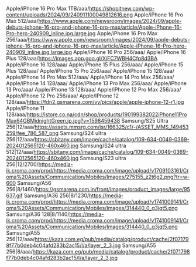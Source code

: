 Apple/iPhone 16 Pro Max 1TB/aaa/https://shopitnew.com/wp-content/uploads/2024/09/240911100049812616.png
Apple/iPhone 16 Pro Max 512/aaa/https://www.apple.com/newsroom/images/2024/09/apple-debuts-iphone-16-pro-and-iphone-16-pro-max/article/Apple-iPhone-16-Pro-hero-240909_inline.jpg.large.jpg
Apple/iPhone 16 Pro Max 256/aaa/https://www.apple.com/newsroom/images/2024/09/apple-debuts-iphone-16-pro-and-iphone-16-pro-max/article/Apple-iPhone-16-Pro-hero-240909_inline.jpg.large.jpg
Apple/iPhone 16 Pro 256/aaa/
Apple/iPhone 16 Plus 128/aaa/https://images.app.goo.gl/XiFC7WBH4Cfp8d3BA
Apple/iPhone 16 128/aaa/
Apple/iPhone 15 Plus 256/aaa/
Apple/iPhone 15 Plus 128/aaa/
Apple/iPhone 15 Pro 256/aaa/
Apple/iPhone 15 128/aaa/
Apple/iPhone 14 Pro Max 512/aaa/
Apple/iPhone 14 Pro Max 256/aaa/
Apple/iPhone 14 128/aaa/
Apple/iPhone 13 Pro Max 256/aaa/
Apple/iPhone 13 Pro/aaa/
Apple/iPhone 13 128/aaa/
Apple/iPhone 12 Pro Max 256/aaa/
Apple/iPhone 12 Pro 256/aaa/
Apple/IPhone 12 128/aaa/https://fdn2.gsmarena.com/vv/pics/apple/apple-iphone-12-r1.jpg
Apple/iPhone 11 128/aaa/https://istore.co.na/cdn/shop/products/190199382022iPhone11ProMax64GBMidnightGreen.jp.jpg?v=1598459438
Samsung/S25 Ultra 256|12/aaa/https://assets.mmsrg.com/isr/166325/c1/-/ASSET_MMS_149453259/fee_786_587_png
Samsung/S24 ultra 256|12/aaa/https://sbitany.com/image/cache/catalog/109-634-0049-0369-2024012565120-460x460.jpg
Samsung/S24 ultra 512|12/aaa/https://sbitany.com/image/cache/catalog/109-634-0049-0369-2024012565120-460x460.jpg
Samsung/S23 ultra 256|12/2700/https://media-ik.croma.com/prod/https://media.croma.com/image/upload/v1709103161/Croma%20Assets/Communication/Mobiles/Images/275155_z2t6g2.png?tr=w-600
Samsung/A56 256|8/1460/https://gsmarena.com.in/front/images/product_images/large/95637.gif
Samsung/A36 256|8/1230/https://media-ik.croma.com/prod/https://media.croma.com/image/upload/v1741009141/Croma%20Assets/Communication/Mobiles/Images/314440_0_g3jqt5.png
Samsung/A36 128|8/1140/https://media-ik.croma.com/prod/https://media.croma.com/image/upload/v1741009141/Croma%20Assets/Communication/Mobiles/Images/314440_0_g3jqt5.png
Samsung/A55 256|12/aaa/https://kaza.com.eg/pub/media/catalog/product/cache/2f071798f77b0deb4c04afd283b2ac15/l/a/layer_2_3.jpg
Samsung/A55 256|8/aaa/https://kaza.com.eg/pub/media/catalog/product/cache/2f071798f77b0deb4c04afd283b2ac15/l/a/layer_2_3.jpg